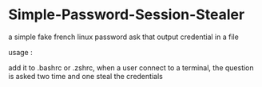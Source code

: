 # Simple-Password-Session-Stealer
a simple fake french linux password ask that output credential in a file


usage : 

add it to .bashrc or .zshrc, when a user connect to a terminal, the question is asked two time and one steal the credentials 
